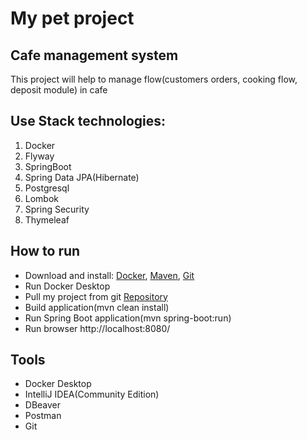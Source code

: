 # My pet project 
## Cafe management system
This project will help to manage flow(customers orders, cooking flow, deposit module) in cafe

## Use Stack technologies:
<ol>
  <li>Docker</li>
  <li>Flyway</li>
  <li>SpringBoot</li>
  <li>Spring Data JPA(Hibernate)</li>
  <li>Postgresql</li>
  <li>Lombok</li>
  <li>Spring Security</li>
  <li>Thymeleaf</li>
</ol>

## How to run


* Download and install: [Docker](https://docs.docker.com/compose/install/), 
                        [Maven](https://maven.apache.org/download.cgi), 
                        [Git](https://git-scm.com/downloads) 
* Run Docker Desktop
* Pull my project from git [Repository](https://github.com/grubneac/CMS.git)
* Build application(mvn clean install)
* Run Spring Boot application(mvn spring-boot:run)
* Run browser http://localhost:8080/

## Tools
<ul>
    <li>Docker Desktop</li>
    <li>IntelliJ IDEA(Community Edition)</li>
    <li>DBeaver</li>
    <li>Postman</li>
    <li>Git</li>
</ul>
